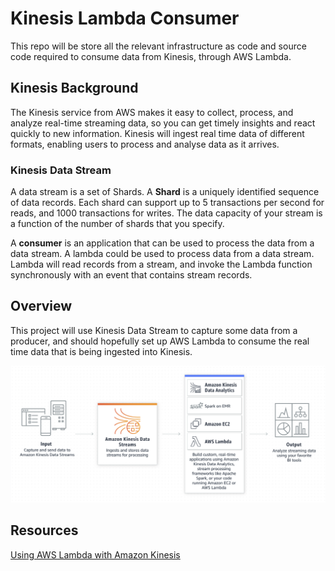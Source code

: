 # Kinesis Lambda Consumer

This repo will be store all the relevant infrastructure as code and source code required to consume data from Kinesis, 
through AWS Lambda.

## Kinesis Background

The Kinesis service from AWS makes it easy to collect, process, and analyze real-time streaming data, so you can get 
timely insights and react quickly to new information. Kinesis will ingest real time data of different formats, enabling
users to process and analyse data as it arrives.

### Kinesis Data Stream

A data stream is a set of Shards. A **Shard** is a uniquely identified sequence of data records. Each shard can support
up to 5 transactions per second for reads, and 1000 transactions for writes. The data capacity of your stream is a 
function of the number of shards that you specify.

A **consumer** is an application that can be used to process the data from a data stream. A lambda could be used to 
process data from a data stream. Lambda will read records from a stream, and invoke the Lambda function synchronously 
with an event that contains stream records.

## Overview

This project will use Kinesis Data Stream to capture some data from a producer, and should hopefully set  up AWS Lambda
to consume the real time data that is being ingested into Kinesis.

![Kinesis Data Stream Overview](assets/kinesis-data-stream.png)

## Resources

[Using AWS Lambda with Amazon Kinesis](https://docs.aws.amazon.com/lambda/latest/dg/with-kinesis.html)